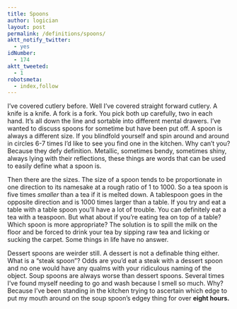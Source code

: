 ```yaml
---
title: Spoons
author: logician
layout: post
permalink: /definitions/spoons/
aktt_notify_twitter:
  - yes
idNumber:
  - 174
aktt_tweeted:
  - 1
robotsmeta:
  - index,follow
---
```

I&#8217;ve covered cutlery before. Well I&#8217;ve covered straight forward cutlery. A knife is a knife. A fork is a fork. You pick both up carefully, two in each hand. It&#8217;s all down the line and sortable into different mental drawers. I&#8217;ve wanted to discuss spoons for sometime but have been put off. A spoon is always a different size. If you blindfold yourself and spin around and around in circles 6-7 times I&#8217;d like to see you find one in the kitchen. Why can&#8217;t you? Because they defy definition. Metallic, sometimes bendy, sometimes shiny, always lying with their reflections, these things are words that can be used to easily define what a spoon is.

Then there are the sizes. The size of a spoon tends to be proportionate in one direction to its namesake at a rough ratio of 1 to 1000. So a tea spoon is five times *smaller* than a tea if it is melted down. A tablespoon goes in the opposite direction and is 1000 times larger than a table. If you try and eat a table with a table spoon you&#8217;ll have a lot of trouble. You can definitely eat a tea with a teaspoon. But what about if you&#8217;re eating tea on top of a table? Which spoon is more appropriate? The solution is to spill the milk on the floor and be forced to drink your tea by sipping raw tea and licking or sucking the carpet. Some things in life have no answer.

Dessert spoons are weirder still. A dessert is not a definable thing either. What is a &#8220;steak spoon&#8221;? Odds are you&#8217;d eat a steak with a dessert spoon and no one would have any qualms with your ridiculous naming of the object. Soup spoons are always worse than dessert spoons. Several times I&#8217;ve found myself needing to go and wash because I smell so much. Why? Because I&#8217;ve been standing in the kitchen trying to ascertain which edge to put my mouth around on the soup spoon&#8217;s edgey thing for over **eight hours.**